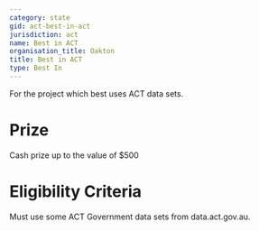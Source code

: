 ```yaml
---
category: state
gid: act-best-in-act
jurisdiction: act
name: Best in ACT
organisation_title: Oakton
title: Best in ACT
type: Best In
---
```


For the project which best uses ACT data sets.

# Prize
Cash prize up to the value of $500

# Eligibility Criteria
Must use some ACT Government data sets from data.act.gov.au.